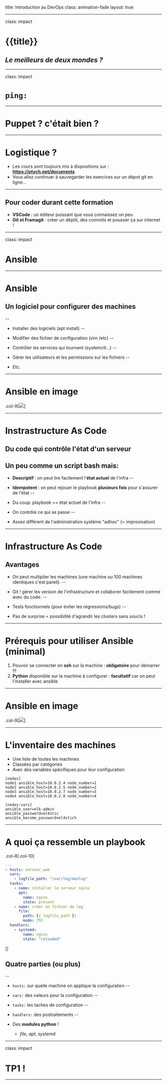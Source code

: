 title: Introduction au DevOps
class: animation-fade
layout: true

<!-- This slide will serve as the base layout for all your slides -->
<!--
.bottom-bar[
  {{title}}
]
-->

---

class: impact

# {{title}}
## *Le meilleurs de deux mondes ?*

---

class: impact

# `ping:`

---

# Puppet ? c'était bien ? 

---

# Logistique ?

- Les cours sont toujours mis à dispositions sur : **https://ptych.net/documents**
- Vous allez continuer à sauvegarder les exercices sur un dépot git en ligne...

---

## Pour coder durant cette formation

- **VSCode** : un éditeur puissant que vous connaissez un peu
- **Git et Framagit** : créer un dépôt, des commits et pousser ça sur internet !

---

class: impact

# Ansible

---

# Ansible

## Un logiciel pour configurer des machines
--
  
- Installer des logiciels (apt install)
--

- Modifier des fichier de configuration (vim /etc)
--

- Contrôler les services qui tournent (systemctl...)
--

- Gérer les utilisateurs et les permissions sur les fichiers
--

- Etc.

---

# Ansible en image

.col-9[![](img/ansible_overview.jpg)]

---

 # Instrastructure As Code

## Du code qui contrôle l'état d'un serveur

Un peu comme un script bash mais:
--

- **Descriptif** : on peut lire facilement l'**état actuel** de l'infra
--

- **Idempotent** : on peut rejouer le playbook **plusieurs fois** pour s'assurer de l'état
--

- Du coup: playbook == état actuel de l'infra
--

- On contrôle ce qui se passe
--

- Assez différent de l'administration système "adhoc" (= improvisation)

---

# Infrastructure As Code

## Avantages

- On peut multiplier les machines (une machine ou 100 machines identiques c'est pareil).
--

- Git ! gérer les version de l'infrastructure et collaborer facilement comme avec du code.
--

- Tests fonctionnels (pour éviter les régressions/bugs)
--

- Pas de surprise = possibilité d'agrandir les clusters sans soucis !
---

# Prérequis pour utiliser Ansible (minimal)

 1. Pouvoir se connecter en **ssh** sur la machine : **obligatoire** pour démarrer !!!
 1. **Python** disponible sur la machine à configurer : **facultatif** car on peut l'installer avec ansible

---

# Ansible en image

.col-9[![](img/ansible_overview.jpg)]

---

# L'inventaire des machines

- Une liste de toutes les machines
- Classées par catégories
- Avec des variables spécifiques pour leur configuration


```
[nodes]
node1 ansible_host=10.0.2.4 node_number=1
node2 ansible_host=10.0.2.5 node_number=2
node3 ansible_host=10.0.2.7 node_number=3
node4 ansible_host=10.0.2.8 node_number=4

[nodes:vars]
ansible_user=elk-admin
ansible_password=el4stic
ansible_become_password=el4stic% 
```

---

# A quoi ça ressemble un playbook

.col-8[.col-10[
```yaml
--- 
- hosts: serveur_web
  vars:
    - logfile_path: "/var/log/monlog"
  tasks:
    - name: installer le serveur nginx
      apt:
        name: nginx
        state: present
    - name: créer un fichier de log
      file:
        path: {{ logfile_path }}
        mode: 755
  handlers:
    - systemd:
        name: nginx
        state: "reloaded"
```
]]

## Quatre parties (ou plus)
--

- `hosts:` sur quelle machine on applique la configuration
--

- `vars:` des valeurs pour la configuration
--

- `tasks:` les taches de configuration
--

- `handlers:` des postraitements
--

- Des **modules python** !
  - *file*, *apt*, *systemd*

---

class: impact

# TP1 !

---